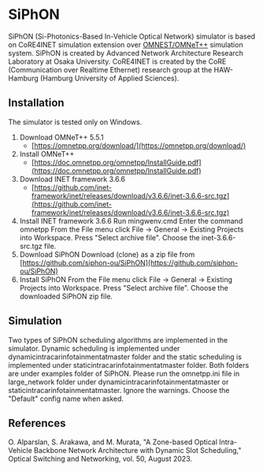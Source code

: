 # SiPhON

SiPhON (Si-Photonics-Based In-Vehicle Optical Network) simulator is based on CoRE4INET simulation extension over [OMNEST/OMNeT++](https://omnetpp.org/) simulation system. 
SiPhON is created by Advanced Network Architecture Research Laboratory at Osaka University.
CoRE4INET is created by the CoRE (Communication over Realtime Ethernet) research group at the HAW-Hamburg (Hamburg University of Applied Sciences).


## Installation

The simulator is tested only on Windows.

1. Download OMNeT++ 5.5.1
    * [https://omnetpp.org/download/](https://omnetpp.org/download/)
2. Install OMNeT++
    * [https://doc.omnetpp.org/omnetpp/InstallGuide.pdf](https://doc.omnetpp.org/omnetpp/InstallGuide.pdf)
3. Download INET framework 3.6.6
    * [https://github.com/inet-framework/inet/releases/download/v3.6.6/inet-3.6.6-src.tgz](https://github.com/inet-framework/inet/releases/download/v3.6.6/inet-3.6.6-src.tgz)
4. Install INET framework 3.6.6
	Run mingwenv.cmd
	Enter the command omnetpp
	From the File menu click File -> General -> Existing Projects into Workspace. Press "Select archive file". Choose the inet-3.6.6-src.tgz file.
5. Download SiPhON
	Download (clone) as a zip file from [https://github.com/siphon-ou/SiPhON](https://github.com/siphon-ou/SiPhON)
5. Install SiPhON
	From the File menu click File -> General -> Existing Projects into Workspace. Press "Select archive file". Choose the downloaded SiPhON zip file.
	
	
## Simulation

Two types of SiPhON scheduling 	algorithms are implemented in the simulator. 
Dynamic scheduling is implemented under dynamicintracarinfotainmentatmaster folder and the static scheduling is implemented under staticintracarinfotainmentatmaster folder.
Both folders are under examples folder of SiPhON.
Please run the omnetpp.ini file in large_network folder under dynamicintracarinfotainmentatmaster or staticintracarinfotainmentatmaster.
Ignore the warnings.
Choose the "Default" config name when asked.
	
	
	
## References

O. Alparslan, S. Arakawa, and M. Murata, "A Zone-based Optical Intra-Vehicle Backbone Network Architecture with Dynamic Slot Scheduling," Optical Switching and Networking, vol. 50, August 2023.